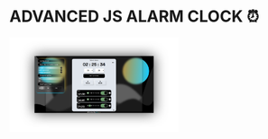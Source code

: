 # ADVANCED JS ALARM CLOCK ⏰

<img src="./assets/landing-alarm-clock1.png" alt="Texto alternativo" width="300" />
